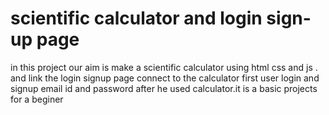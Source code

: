 # scientific calculator and login sign-up page 
in this project our aim is make a scientific calculator using html css and js .
and link the login signup page connect to the calculator first user login and signup email id and password after he used calculator.it is a basic projects for a beginer
